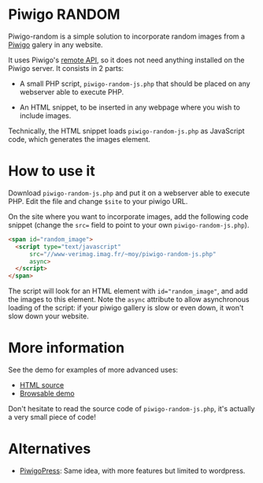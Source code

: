 Piwigo RANDOM
=============

Piwigo-random is a simple solution to incorporate random images from a
[Piwigo](http://piwigo.org/) galery in any website.

It uses Piwigo's [remote API](http://piwigo.org/demo/tools/ws.htm), so
it does not need anything installed on the Piwigo server. It consists
in 2 parts:

* A small PHP script, `piwigo-random-js.php` that should be placed on
  any webserver able to execute PHP.

* An HTML snippet, to be inserted in any webpage where you wish to
  include images.

Technically, the HTML snippet loads `piwigo-random-js.php` as
JavaScript code, which generates the images element.

How to use it
=============

Download `piwigo-random-js.php` and put it on a webserver able to
execute PHP. Edit the file and change `$site` to your piwigo URL.

On the site where you want to incorporate images, add the following code snippet (change the `src=` field to point to your own `piwigo-random-js.php`).

```html
<span id="random_image">
  <script type="text/javascript"
	  src="//www-verimag.imag.fr/~moy/piwigo-random-js.php"
	  async>
  </script>
</span>
```

The script will look for an HTML element with `id="random_image"`, and
add the images to this element. Note the `async` attribute to allow
asynchronous loading of the script: if your piwigo gallery is slow or
even down, it won't slow down your website.

More information
================

See the demo for examples of more advanced uses:

* [HTML source](piwigo-random-demo.html)
* [Browsable demo](http://www-verimag.imag.fr/~moy/piwigo-random/piwigo-random-demo.html)

Don't hesitate to read the source code of `piwigo-random-js.php`, it's
actually a very small piece of code!

Alternatives
============

* [PiwigoPress](https://wordpress.org/plugins/piwigopress/): Same
  idea, with more features but limited to wordpress.


